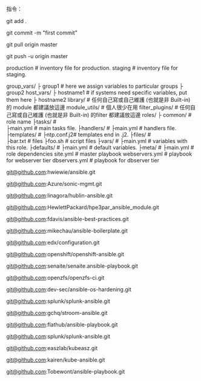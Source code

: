 指令：

git add .

git commit -m "first commit"

git pull origin master

git push -u origin master

production        # inventory file for production.
staging           # inventory file for staging.

group_vars/
├ group1         # here we assign variables to particular groups
├ group2
host_vars/
├ hostname1      # if systems need specific variables, put them here
├ hostname2
library/          # 任何自己寫或自己維護 (也就是非 Built-in) 的 module 都建議放這邊
module_utils/     # 個人很少在用
filter_plugins/   # 任何自己寫或自己維護 (也就是非 Built-in) 的filter 都建議放這邊
roles/
├ common/        # role name
   ├tasks/       #   
     ├main.yml   # main tasks file.
   ├handlers/    #
     ├main.yml   # handlers file.
   ├templates/   #
     ├ntp.conf.j2# templates end in .j2.
   ├files/       #   
     ├bar.txt    # files
     ├foo.sh     # script files
   ├vars/        #
     ├main.yml   # variables with this role.
   ├defaults/    #
     ├main.yml   # default variables.
   ├meta/        #
     ├main.yml   # role dependencies
site.yml          # master playbook
webservers.yml    # playbook for webserver tier
dbservers.yml     # playbook for dbserver tier

git@github.com:hwiewie/ansible.git

git@github.com:Azure/sonic-mgmt.git

git@github.com:linagora/hublin-ansible.git

git@github.com:HewlettPackard/hpe3par_ansible_module.git

git@github.com:fdavis/ansible-best-practices.git

git@github.com:mikechau/ansible-boilerplate.git

git@github.com:edx/configuration.git

git@github.com:openshift/openshift-ansible.git

git@github.com:senaite/senaite.ansible-playbook.git

git@github.com:openzfs/openzfs-ci.git

git@github.com:dev-sec/ansible-os-hardening.git

git@github.com:splunk/splunk-ansible.git

git@github.com:gchq/stroom-ansible.git

git@github.com:flathub/ansible-playbook.git

git@github.com:splunk/splunk-ansible.git

git@github.com:easzlab/kubeasz.git

git@github.com:kairen/kube-ansible.git

git@github.com:Tobewont/ansible-playbook.git
